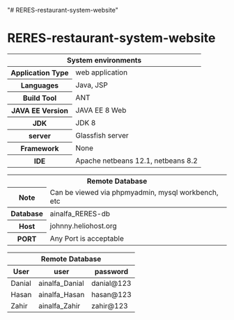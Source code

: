 "# RERES-restaurant-system-website" 
# RERES-restaurant-system-website

<table>
  <thead>
    <tr>
      <th colspan="2">System environments</th>
    </tr>
  </thead>
  <tbody>
    <tr>
      <th>Application Type</th>
      <td>web application</td>
    </tr>
    <tr>
      <th>Languages</th>
      <td>Java, JSP</td>
    </tr>
    <tr>
      <th>Build Tool</th>
      <td>ANT</td>
    </tr>
    <tr>
      <th>JAVA EE Version</th>
      <td>JAVA EE 8 Web</td>
    </tr>
    <tr>
      <th>JDK</th>
      <td>JDK 8</td>
    </tr>
    <tr>
      <th>server</th>
      <td>Glassfish server</td>
    </tr>
    <tr>
      <th>Framework</th>
      <td>None</td>
    </tr>
    <tr>
      <th>IDE</th>
      <td>Apache netbeans 12.1, netbeans 8.2</td>
    </tr>
  </tbody>
</table>

<table>
  <thead>
    <tr>
      <th colspan="2">Remote Database</th>
    </tr>
    <tr>
      <th>Note</th>
      <td>Can be viewed via phpmyadmin, mysql workbench, etc</td>
    </tr>
  </thead>
  <tbody>
    <tr>
      <th>Database</th>
      <td>ainalfa_RERES-db</td>
    </tr>
    <tr>
      <th>Host</th>
      <td>johnny.heliohost.org</td>
    </tr>
    <tr>
      <th>PORT</th>
      <td>Any Port is acceptable</td>
    </tr>
  </tbody>
</table>

<table>
  <thead>
    <tr>
      <th colspan="3">Remote Database</th>
    </tr>
    <tr>
      <th>User</th>
      <th>user</th>
      <th>password</th>
    </tr>
  </thead>
  <tbody>
    <tr>
      <td>Danial</td>
      <td>ainalfa_Danial</td>
      <td>danial@123</td>
    </tr>
    <tr>
      <td>Hasan</td>
      <td>ainalfa_Hasan</td>
      <td>hasan@123</td>
    </tr>
    <tr>
      <td>Zahir</td>
      <td>ainalfa_Zahir</td>
      <td>zahir@123</td>
    </tr>
  </tbody>
</table>

